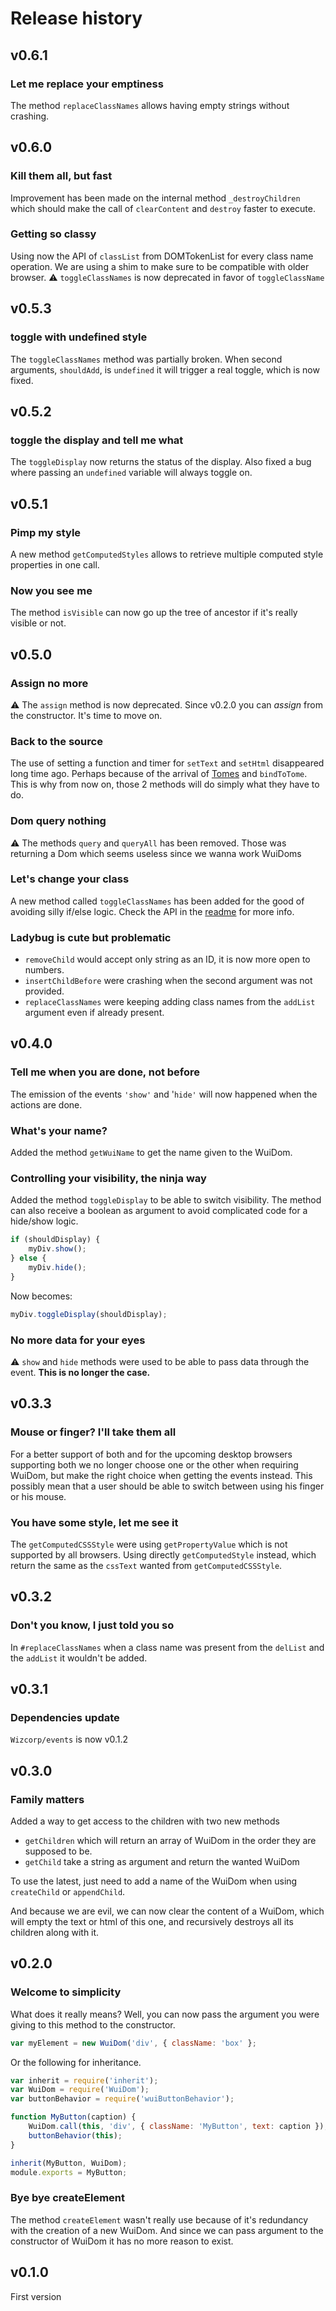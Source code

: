 # Release history

## v0.6.1

### Let me replace your emptiness
The method `replaceClassNames` allows having empty strings without crashing.


## v0.6.0

### Kill them all, but fast
Improvement has been made on the internal method `_destroyChildren` which should make
the call of `clearContent` and `destroy` faster to execute.

### Getting so classy
Using now the API of `classList` from DOMTokenList for every class name operation.
We are using a shim to make sure to be compatible with older browser.
:warning: `toggleClassNames` is now deprecated in favor of `toggleClassName`


## v0.5.3

### toggle with undefined style
The `toggleClassNames` method was partially broken.
When second arguments, `shouldAdd`, is `undefined` it will trigger a real toggle, which is now fixed.


## v0.5.2

### toggle the display and tell me what
The `toggleDisplay` now returns the status of the display.
Also fixed a bug where passing an `undefined` variable will always toggle on.


## v0.5.1

### Pimp my style
A new method `getComputedStyles` allows to retrieve multiple computed style properties in one call.

### Now you see me
The method `isVisible` can now go up the tree of ancestor if it's really visible or not.


## v0.5.0

### Assign no more
:warning: The `assign` method is now deprecated.
Since v0.2.0 you can _assign_ from the constructor.
It's time to move on.

### Back to the source
The use of setting a function and timer for `setText` and `setHtml` disappeared long time ago.
Perhaps because of the arrival of [Tomes](https://github.com/Wizcorp/node-tomes) and `bindToTome`.
This is why from now on, those 2 methods will do simply what they have to do.

### Dom query nothing
:warning: The methods `query` and `queryAll` has been removed.
Those was returning a Dom which seems useless since we wanna work WuiDoms

### Let's change your class
A new method called `toggleClassNames` has been added for the good of avoiding silly if/else logic.
Check the API in the [readme](README.md#toggledisplay) for more info.

### Ladybug is cute but problematic
- `removeChild` would accept only string as an ID, it is now more open to numbers.
- `insertChildBefore` were crashing when the second argument was not provided.
- `replaceClassNames` were keeping adding class names from the `addList` argument even if already present.


## v0.4.0

### Tell me when you are done, not before
The emission of the events `'show'` and '`hide'` will now happened when the actions are done.

### What's your name?
Added the method `getWuiName` to get the name given to the WuiDom.

### Controlling your visibility, the ninja way
Added the method `toggleDisplay` to be able to switch visibility.
The method can also receive a boolean as argument to avoid complicated code for a hide/show logic.
```javascript
if (shouldDisplay) {
    myDiv.show();
} else {
    myDiv.hide();
}
```
Now becomes:
```javascript
myDiv.toggleDisplay(shouldDisplay);
```

### No more data for your eyes
:warning: `show` and `hide` methods were used to be able to pass data through the event.
 **This is no longer the case.**


## v0.3.3

### Mouse or finger? I'll take them all
For a better support of both and for the upcoming desktop browsers supporting both we no longer choose one
or the other when requiring WuiDom, but make the right choice when getting the events instead.
This possibly mean that a user should be able to switch between using his finger or his mouse.

### You have some style, let me see it
The `getComputedCSSStyle` were using `getPropertyValue` which is not supported by all browsers.
Using directly `getComputedStyle` instead, which return the same as the `cssText` wanted from `getComputedCSSStyle`.


## v0.3.2

### Don't you know, I just told you so
In `#replaceClassNames` when a class name was present from the `delList` and the `addList` it wouldn't be added.


## v0.3.1

### Dependencies update
`Wizcorp/events` is now v0.1.2


## v0.3.0

### Family matters
Added a way to get access to the children with two new methods
- `getChildren` which will return an array of WuiDom in the order they are supposed to be.
- `getChild` take a string as argument and return the wanted WuiDom

To use the latest, just need to add a name of the WuiDom when using `createChild` or `appendChild`.

And because we are evil, we can now clear the content of a WuiDom, which will empty the text or html of this one,
and recursively destroys all its children along with it.


## v0.2.0

### Welcome to simplicity
What does it really means?
Well, you can now pass the argument you were giving to this method to the constructor.
```javascript
var myElement = new WuiDom('div', { className: 'box' };
```
Or the following for inheritance.

```javascript
var inherit = require('inherit');
var WuiDom = require('WuiDom');
var buttonBehavior = require('wuiButtonBehavior');

function MyButton(caption) {
	WuiDom.call(this, 'div', { className: 'MyButton', text: caption });
	buttonBehavior(this);
}

inherit(MyButton, WuiDom);
module.exports = MyButton;
```


### Bye bye createElement
The method `createElement` wasn't really use because of it's redundancy with the creation of a new WuiDom.
And since we can pass argument to the constructor of WuiDom it has no more reason to exist.

## v0.1.0

First version
